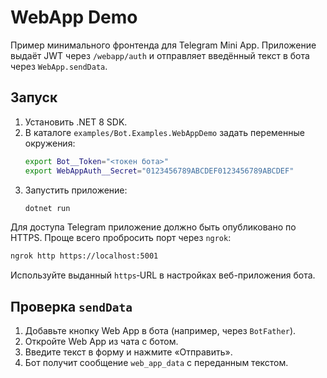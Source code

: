 # WebApp Demo

Пример минимального фронтенда для Telegram Mini App. Приложение выдаёт JWT через `/webapp/auth` и отправляет введённый текст в бота через `WebApp.sendData`.

## Запуск

1. Установить .NET 8 SDK.
2. В каталоге `examples/Bot.Examples.WebAppDemo` задать переменные окружения:
   ```bash
   export Bot__Token="<токен бота>"
   export WebAppAuth__Secret="0123456789ABCDEF0123456789ABCDEF"
   ```
3. Запустить приложение:
   ```bash
   dotnet run
   ```

Для доступа Telegram приложение должно быть опубликовано по HTTPS. Проще всего пробросить порт через `ngrok`:
```bash
ngrok http https://localhost:5001
```
Используйте выданный `https`‑URL в настройках веб-приложения бота.

## Проверка `sendData`

1. Добавьте кнопку Web App в бота (например, через `BotFather`).
2. Откройте Web App из чата с ботом.
3. Введите текст в форму и нажмите «Отправить».
4. Бот получит сообщение `web_app_data` с переданным текстом.

